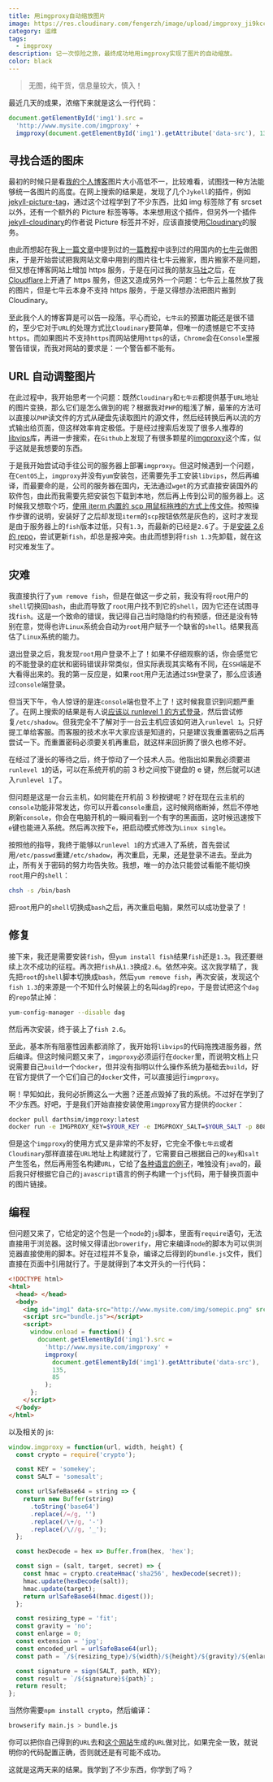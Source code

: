 ```yaml
---
title: 用imgproxy自动缩放图片
image: https://res.cloudinary.com/fengerzh/image/upload/imgproxy_ji9kcc.jpg
category: 运维
tags:
  - imgproxy
description: 记一次惊险之旅，最终成功地用imgproxy实现了图片的自动缩放。
color: black
---
```


> 无图，纯干货，信息量较大，慎入！

最近几天的成果，浓缩下来就是这么一行代码：

```js
document.getElementById('img1').src =
  'http://www.mysite.com/imgproxy' +
  imgproxy(document.getElementById('img1').getAttribute('data-src'), 135, 85);
```

## 寻找合适的图床

最初的时候只是看[我的个人博客][1]图片大小高低不一，比较难看，试图找一种方法能够统一各图片的高度。在网上搜索的结果是，发现了几个`Jykell`的插件，例如[jekyll-picture-tag][2]，通过这个过程学到了不少东西，比如 img 标签除了有 srcset 以外，还有一个额外的 Picture 标签等等。本来想用这个插件，但另外一个插件[jekyll-cloudinary][3]的作者说 Picture 标签并不好，应该直接使用[Cloudinary][4]的服务。

由此而想起在我[上一篇文章][5]中提到过的[一篇教程][6]中谈到过的用国内的[七牛云][7]做图床，于是开始尝试把我网站文章中用到的图片往七牛云搬家，图片搬家不是问题，但又想在博客网站上增加 https 服务，于是在问过我的朋友[马壮][8]之后，在[Cloudflare][9]上开通了 https 服务，但这又造成另外一个问题：七牛云上虽然放了我的图片，但是七牛云本身不支持 https 服务，于是又得想办法把图片搬到 Cloudinary。

至此我个人的博客算是可以告一段落。平心而论，`七牛云`的预置功能还是很不错的，至少它对于`URL`的处理方式比`Cloudinary`要简单，但唯一的遗憾是它不支持`https`。而如果图片不支持`https`而网站使用`https`的话，`Chrome`会在`Console`里报警告错误，而我对网站的要求是：一个警告都不能有。

## URL 自动调整图片

在此过程中，我开始思考一个问题：既然`Cloudinary`和`七牛云`都提供基于`URL`地址的图片变换，那么它们是怎么做到的呢？根据我对`PHP`的粗浅了解，最笨的方法可以直接以`PHP`读文件的方式从硬盘先读取图片的源文件，然后经转换后再以流的方式输出给页面，但这样效率肯定极低。于是经过搜索后发现了很多人推荐的[libvips][10]库，再进一步搜索，在`Github`上发现了有很多颗星的[imgproxy][11]这个库，似乎这就是我想要的东西。

于是我开始尝试动手往公司的服务器上部署`imgproxy`。但这时候遇到一个问题，在`CentOS`上，`imgproxy`并没有`yum`安装包，还需要先手工安装`libvips`，然后再编译，而最要命的是，公司的服务器在国内，无法通过`wget`的方式直接安装国外的软件包，由此而我需要先把安装包下载到本地，然后再上传到公司的服务器上。这时候我又想取个巧，[使用 iterm 内置的 scp 用鼠标拖拽的方式上传文件][12]。按照操作步骤的说明，安装好了之后却发现`iterm`的`scp`按钮依然是灰色的，这时才发现是由于服务器上的`fish`版本过低，只有`1.3`，而最新的已经是`2.6`了。于是[安装 2.6 的 repo][13]，尝试更新`fish`，却总是报冲突。由此而想到将`fish 1.3`先卸载，就在这时灾难发生了。

## 灾难

我直接执行了`yum remove fish`，但是在做这一步之前，我没有将`root`用户的`shell`切换回`bash`，由此而导致了`root`用户找不到它的`shell`，因为它还在试图寻找`fish`。这是一个致命的错误，我记得自己当时隐隐约约有预感，但还是没有特别在意，觉得也许`Linux`系统会自动为`root`用户赋予一个缺省的`shell`。结果我高估了`Linux`系统的能力。

退出登录之后，我发现`root`用户登录不上了！如果不仔细观察的话，你会感觉它的不能登录的症状和密码错误非常类似，但实际表现其实略有不同，在`SSH`端是不大看得出来的。我的第一反应是，如果`root`用户无法通过`SSH`登录了，那么应该通过`console`端登录。

但当天下午，令人惊讶的是连`console`端也登不上了！这时候我意识到问题严重了。在网上搜索的结果是有人说[应该以 runlevel 1 的方式登录][14]，然后尝试修复`/etc/shadow`。但我完全不了解对于一台云主机应该如何进入`runlevel 1`。只好提工单给客服。而客服的技术水平大家应该是知道的，只是建议我重置密码之后再尝试一下。而重置密码必须要关机再重启，就这样来回折腾了很久也修不好。

在经过了漫长的等待之后，终于惊动了一个技术人员。他指出如果我必须要进`runlevel 1`的话，可以在系统开机的前 3 秒之间按下键盘的 e 键，然后就可以进入`runlevel 1`了。

但问题是这是一台云主机，如何能在开机前 3 秒按键呢？好在现在云主机的`console`功能非常发达，你可以开着`console`重启，这时候网络断掉，然后不停地刷新`console`，你会在电脑开机的一瞬间看到一个有字的黑画面，这时候迅速按下`e`键也能进入系统。然后再次按下`e`，把启动模式修改为`Linux single`。

按照他的指导，我终于能够以`runlevel 1`的方式进入了系统，首先尝试用`/etc/passwd`重建`/etc/shadow`，再次重启，无果，还是登录不进去。至此为止，所有关于密码的努力均告失败。我想，唯一的办法只能尝试看能不能切换`root`用户的`shell`：

```sh
chsh -s /bin/bash
```

把`root`用户的`shell`切换成`bash`之后，再次重启电脑，果然可以成功登录了！

## 修复

接下来，我还是需要安装`fish`，但`yum install fish`结果`fish`还是`1.3`。我还要继续上次不成功的征程。再次把`fish`从`1.3`换成`2.6`。依然冲突。这次我学精了，我先把`root`的`shell`脚本切换成`bash`，然后`yum remove fish`，再次安装，发现这个`fish 1.3`的来源是一个不知什么时候装上的名叫`dag`的`repo`，于是尝试把这个`dag`的`repo`禁止掉：

```sh
yum-config-manager --disable dag
```

然后再次安装，终于装上了`fish 2.6`。

至此，基本所有阻塞性因素都消除了，我开始将`libvips`的代码拖拽进服务器，然后编译。但这时候问题又来了，`imgproxy`必须运行在`docker`里，而说明文档上只说需要自己`build`一个`docker`，但并没有指明以什么操作系统为基础去`build`，好在官方提供了一个它们自己的`docker`文件，可以直接运行`imgproxy`。

啊！早知如此，我何必折腾这么一大圈？还差点毁掉了我的系统。不过好在学到了不少东西。好吧，于是我们开始直接安装使用`imgproxy`官方提供的`docker`：

```sh
docker pull darthsim/imgproxy:latest
docker run -e IMGPROXY_KEY=$YOUR_KEY -e IMGPROXY_SALT=$YOUR_SALT -p 8080:8080 -t darthsim/imgproxy
```

但是这个`imgproxy`的使用方式又是非常的不友好，它完全不像`七牛云`或者`Cloudinary`那样直接在`URL`地址上构建就行了，它需要自己根据自己的`key`和`salt`产生签名，然后再用签名构建`URL`，它给了[各种语言的例子][15]，唯独没有`java`的，最后我只好根据它自己的`javascript`语言的例子构建一个`js`代码，用于替换页面中的图片链接。

## 编程

但问题又来了，它给定的这个包是一个`node`的`js`脚本，里面有`require`语句，无法直接用于浏览器。这时候又得请出`browerify`，用它来编译`node`的脚本为可以供浏览器直接使用的脚本。好在过程并不复杂，编译之后得到的`bundle.js`文件，我们直接在页面中引用就行了。于是就得到了本文开头的一行代码：

```html
<!DOCTYPE html>
<html>
  <head> </head>
  <body>
    <img id="img1" data-src="http://www.mysite.com/img/somepic.png" src="" />
    <script src="bundle.js"></script>
    <script>
      window.onload = function() {
        document.getElementById('img1').src =
          'http://www.mysite.com/imgproxy' +
          imgproxy(
            document.getElementById('img1').getAttribute('data-src'),
            135,
            85
          );
      };
    </script>
  </body>
</html>
```

以及相关的 js:

```js
window.imgproxy = function(url, width, height) {
  const crypto = require('crypto');

  const KEY = 'somekey';
  const SALT = 'somesalt';

  const urlSafeBase64 = string => {
    return new Buffer(string)
      .toString('base64')
      .replace(/=/g, '')
      .replace(/\+/g, '-')
      .replace(/\//g, '_');
  };

  const hexDecode = hex => Buffer.from(hex, 'hex');

  const sign = (salt, target, secret) => {
    const hmac = crypto.createHmac('sha256', hexDecode(secret));
    hmac.update(hexDecode(salt));
    hmac.update(target);
    return urlSafeBase64(hmac.digest());
  };

  const resizing_type = 'fit';
  const gravity = 'no';
  const enlarge = 0;
  const extension = 'jpg';
  const encoded_url = urlSafeBase64(url);
  const path = `/${resizing_type}/${width}/${height}/${gravity}/${enlarge}/${encoded_url}.${extension}`;

  const signature = sign(SALT, path, KEY);
  const result = `/${signature}${path}`;
  return result;
};
```

当然你需要`npm install crypto`，然后编译：

```sh
browserify main.js > bundle.js
```

你可以把你自己得到的`URL`去和[这个网站][16]生成的`URL`做对比，如果完全一致，就说明你的代码配置正确，否则就还是有可能不成功。

这就是这两天来的结果。我学到了不少东西，你学到了吗？

[1]: https://www.fengerzh.com/
[2]: https://github.com/robwierzbowski/jekyll-picture-tag
[3]: https://github.com/nhoizey/jekyll-cloudinary
[4]: https://cloudinary.com/
[5]: https://segmentfault.com/a/1190000011661518
[6]: http://www.jianshu.com/p/05289a4bc8b2
[7]: https://www.qiniu.com/
[8]: http://mazhuang.org/
[9]: https://www.cloudflare.com/
[10]: https://github.com/jcupitt/libvips
[11]: https://github.com/DarthSim/imgproxy
[12]: http://jk2k.com/2016/03/iTerm2-enable-shell-integration-to-support-file-uploads-and-downloads/
[13]: http://fishshell.com/files/2.1.0/linux/index.html
[14]: https://www.linuxquestions.org/questions/linux-virtualization-and-cloud-90/not-able-to-login-centos-6-5-because-of-login-in-loop-problem-4175520133/
[15]: https://github.com/DarthSim/imgproxy/tree/master/examples
[16]: https://progapandist.github.io/imgproxy-form/
